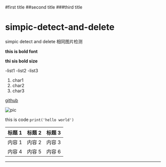 
#first title
##second title
###third title
# simpic-detect-and-delete
simpic detect and delete
相同图片检测

**this is bold font**


__thi sis bold size__




-list1
-list2
-list3





1. char1
2. char2
3. char3

[github](http://github.com)



![pic](http://github.com)





this is code `print('hello world') `


| 标题 1 | 标题 2 | 标题 3 |
| ------ | ------ | ------ |
| 内容 1 | 内容 2 | 内容 3 |
| 内容 4 | 内容 5 | 内容 6 |



---
